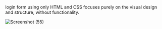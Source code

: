 login form using only HTML and CSS focuses purely on the visual design and structure, without functionality.

![Screenshot (55)](https://github.com/user-attachments/assets/49200098-4f24-4954-a569-6fd721f883a9)
 

